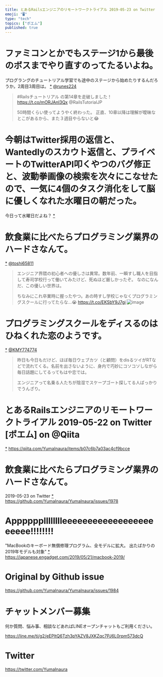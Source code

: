 ```yaml
---
title: とあるRailsエンジニアのリモートワークトライアル 2019-05-23 on Twitter
emoji: "🖥"
type: "tech"
topics: ["ポエム"]
published: true
---
```


# ファミコンとかでもステージ1から最後のボスまでやり直すのってたるいよね。
プログラングのチュートリアル学習でも途中のステージから始めたりするんだろうか。2周目3周目は。
 [*](https://twitter.com/YumaInaura/status/1131324063484219392")
[@runes224](https://twitter.com/runes224/)

>#Railsチュートリアル の第14章を走破しました！ https://t.co/mORJAnI3Qx @RailsTutorialJP
>
>50時間くらい使ってようやく終わった。
>正直、10章以降は理解が曖昧なとこがあるから、また３週目やらないと😂
# 今朝はTwitter採用の返信と、Wantedlyのスカウト返信と、プライベートのTwitterAPI叩くやつのバグ修正と、波動拳画像の検索を次々にこなせたので、一気に4個のタスク消化をして脳に優しくなれた水曜日の朝だった。
今日って水曜日だよね？
 [*](https://twitter.com/YumaInaura/status/1131330730179452928")

# 飲食業に比べたらプログラミング業界のハードさなんて。

 [*](https://twitter.com/YumaInaura/status/1131336582953226241")
[@toshi65811](https://twitter.com/toshi65811/)

>エンジニア界隈の初心者への優しさは異常。数年前、一瞬すし職人を目指して寿司学校行って働いてみたけど、死ぬほど厳しかったぞ。
>なのになんだ、この優しい世界は。
>
>ちなみにこれ卒業時に握ったやつ。あの時すし学校じゃなくプログラミングスクールに行ってたらな…😭 https://t.co/EKSbY9J7gi
![image](https://pbs.twimg.com/media/DxG8ATlUYAAel6r.jpg)

# プログラミングスクールをディスるのはひねくれた恋のようです。

 [*](https://twitter.com/YumaInaura/status/1131337356810772483")
[@KMY774774](https://twitter.com/KMY774774/)

>昨日も今日もだけど、ほぼ毎日ウェブカツ（と顧問）をdisるツイがRTなどで流れてくる。名前を出さないように、身内で巧妙にコソコソしながら毎日話題にしてるってもはや恋では。
>
>エンジニアって名乗る人たちが陰湿でスケープゴート探してる人ばっかりでうんざり。
# とあるRailsエンジニアのリモートワークトライアル 2019-05-22 on Twitter [ポエム] on @Qiita
 [*](https://twitter.com/YumaInaura/status/1131342405972553729")
<https://qiita.com/YumaInaura/items/b07c6b7a03ac4cf9bcce>
# 飲食業に比べたらプログラミング業界のハードさなんて。
  2019-05-23 on Twitter
 [*](https://twitter.com/YumaInaura/status/1131395728042004485")
<https://github.com/YumaInaura/YumaInaura/issues/1978>
# Apppppplllllllleeeeeeeeeeeeeeeeeeeeeee!!!!!!!!

"MacBookのキーボード無償修理プログラム、全モデルに拡大。
出たばかりの2019年モデルも対象"
 [*](https://twitter.com/YumaInaura/status/1131440231847063552")
<https://japanese.engadget.com/2019/05/21/macbook-2019/>



# Original by Github issue

https://github.com/YumaInaura/YumaInaura/issues/1984








<!-- Update From Qiita API -->

# チャットメンバー募集


何か質問、悩み事、相談などあればLINEオープンチャットもご利用ください。

https://line.me/ti/g2/eEPltQ6Tzh3pYAZV8JXKZqc7PJ6L0rpm573dcQ





# Twitter


https://twitter.com/YumaInaura


<!-- Update From Qiita API -->



